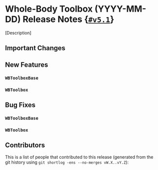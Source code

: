 # Whole-Body Toolbox (YYYY-MM-DD) Release Notes {[`#v5.1`](https://github.com/robotology/wb-toolbox/releases/tag/v5.1)}

[Description]

## Important Changes

## New Features

### `WBToolboxBase`

### `WBToolbox`

## Bug Fixes

### `WBToolboxBase`

### `WBToolbox`

## Contributors

This is a list of people that contributed to this release (generated from the git history using `git shortlog -ens --no-merges vW.X..vY.Z`):

```
```
